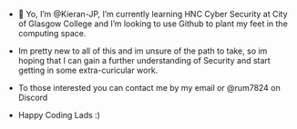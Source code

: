 - 👋 Yo, I’m @Kieran-JP,  I’m currently learning HNC Cyber Security at City of Glasgow College and I’m looking to use Github to plant my feet in the computing space.
- Im pretty new to all of this and im unsure of the path to take, so im hoping that I can gain a further understanding of Security and start getting in some extra-curicular work.

- To those interested you can contact me by my email or @rum7824 on Discord
- Happy Coding Lads :)

<!---
Kieran-JP/Kieran-JP is a ✨ special ✨ repository because its `README.md` (this file) appears on your GitHub profile.
You can click the Preview link to take a look at your changes.
--->

